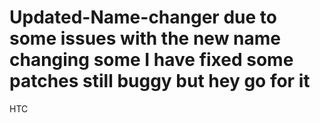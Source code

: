 # Updated-Name-changer due to some issues with the new name changing some I have fixed some patches still buggy but hey go for it


HTC
